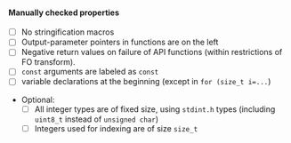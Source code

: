 <!-- This template will help you get your code into PQClean. -->

<!-- Type some lines about your submission -->


#### Manually checked properties
<!-- These checkboxes serve for the maintainers of PQClean to verify your submission. Please do not check them yourself. -->

* [ ] No stringification macros
* [ ] Output-parameter pointers in functions are on the left
* [ ] Negative return values on failure of API functions (within restrictions of FO transform).
* [ ] `const` arguments are labeled as `const`
* [ ] variable declarations at the beginning (except in `for (size_t i=...`)
* Optional:
  * [ ] All integer types are of fixed size, using `stdint.h` types (including `uint8_t` instead of `unsigned char`)
  * [ ] Integers used for indexing are of size `size_t`
